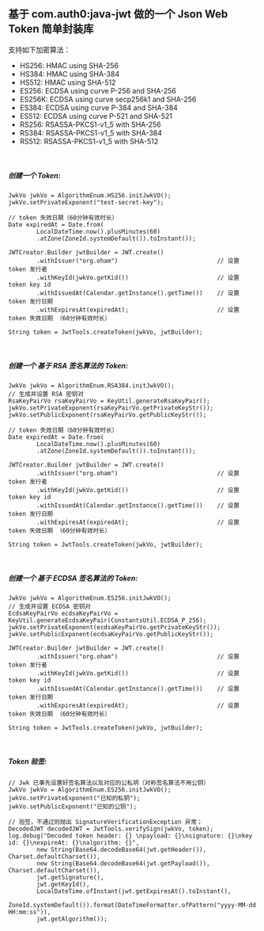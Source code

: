 ## 基于 com.auth0:java-jwt 做的一个 Json Web Token 简单封装库

支持如下加密算法：
* HS256: HMAC using SHA-256
* HS384: HMAC using SHA-384
* HS512: HMAC using SHA-512
* ES256: ECDSA using curve P-256 and SHA-256
* ES256K: ECDSA using curve secp256k1 and SHA-256
* ES384: ECDSA using curve P-384 and SHA-384
* ES512: ECDSA using curve P-521 and SHA-521
* RS256: RSASSA-PKCS1-v1_5 with SHA-256
* RS384: RSASSA-PKCS1-v1_5 with SHA-384
* RS512: RSASSA-PKCS1-v1_5 with SHA-512

<br/>

##### 创建一个 Token:
````
JwkVo jwkVo = AlgorithmEnum.HS256.initJwkVO();
jwkVo.setPrivateExponent("test-secret-key");

// token 失效日期（60分钟有效时长）
Date expiredAt = Date.from(
        LocalDateTime.now().plusMinutes(60)
        .atZone(ZoneId.systemDefault()).toInstant());

JWTCreator.Builder jwtBuilder = JWT.create()
        .withIssuer("org.oham")                            // 设置 token 发行者
        .withKeyId(jwkVo.getKid())                         // 设置 token key id
        .withIssuedAt(Calendar.getInstance().getTime())    // 设置 token 发行日期
        .withExpiresAt(expiredAt);                         // 设置 token 失效日期 （60分钟有效时长）

String token = JwtTools.createToken(jwkVo, jwtBuilder);

````

<br/>

##### 创建一个 基于 RSA 签名算法的 Token:
````
JwkVo jwkVo = AlgorithmEnum.RSA384.initJwkVO();
// 生成并设置 RSA 密钥对
RsaKeyPairVo rsaKeyPairVo = KeyUtil.generateRsaKeyPair();
jwkVo.setPrivateExponent(rsaKeyPairVo.getPrivateKeyStr());
jwkVo.setPublicExponent(rsaKeyPairVo.getPublicKeyStr());

// token 失效日期（60分钟有效时长）
Date expiredAt = Date.from(
        LocalDateTime.now().plusMinutes(60)
        .atZone(ZoneId.systemDefault()).toInstant());

JWTCreator.Builder jwtBuilder = JWT.create()
        .withIssuer("org.oham")                            // 设置 token 发行者
        .withKeyId(jwkVo.getKid())                         // 设置 token key id
        .withIssuedAt(Calendar.getInstance().getTime())    // 设置 token 发行日期
        .withExpiresAt(expiredAt);                         // 设置 token 失效日期 （60分钟有效时长）

String token = JwtTools.createToken(jwkVo, jwtBuilder);

````

<br/>

##### 创建一个 基于 ECDSA 签名算法的 Token:
````
JwkVo jwkVo = AlgorithmEnum.ES256.initJwkVO();
// 生成并设置 ECDSA 密钥对
EcdsaKeyPairVo ecdsaKeyPairVo = KeyUtil.generateEcdsaKeyPair(ConstantsUtil.ECDSA_P_256);
jwkVo.setPrivateExponent(ecdsaKeyPairVo.getPrivateKeyStr());
jwkVo.setPublicExponent(ecdsaKeyPairVo.getPublicKeyStr());

JWTCreator.Builder jwtBuilder = JWT.create()
        .withIssuer("org.oham")                            // 设置 token 发行者
        .withKeyId(jwkVo.getKid())                         // 设置 token key id
        .withIssuedAt(Calendar.getInstance().getTime())    // 设置 token 发行日期
        .withExpiresAt(expiredAt);                         // 设置 token 失效日期 （60分钟有效时长）

String token = JwtTools.createToken(jwkVo, jwtBuilder);

````
<br/>

##### Token 验签:
````
// Jwk 已事先设置好签名算法以及对应的公私玥（对称签名算法不用公钥）
JwkVo jwkVo = AlgorithmEnum.ES256.initJwkVO();
jwkVo.setPrivateExponent("已知的私钥");
jwkVo.setPublicExponent("已知的公钥");

// 验签，不通过则抛出 SignatureVerificationException 异常；
DecodedJWT decodedJWT = JwtTools.verifySign(jwkVo, token);
log.debug("Decoded token header: {} \npayload: {}\nsignature: {}\nkey id: {}\nexpireAt: {}\nalgorithm: {}",
        new String(Base64.decodeBase64(jwt.getHeader()), Charset.defaultCharset()),
        new String(Base64.decodeBase64(jwt.getPayload()), Charset.defaultCharset()),
        jwt.getSignature(),
        jwt.getKeyId(),
        LocalDateTime.ofInstant(jwt.getExpiresAt().toInstant(),
                ZoneId.systemDefault()).format(DateTimeFormatter.ofPattern("yyyy-MM-dd HH:mm:ss")),
        jwt.getAlgorithm());

````
